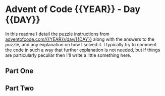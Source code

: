 # Advent of Code {{YEAR}} - Day {{DAY}}

In this readme I detail the puzzle instructions from [adventofcode.com/{{YEAR}}/day/{{DAY}}](https://adventofcode.com/{{YEAR}}/day/{{DAY}}) along with the answers to the puzzle, and any explanation on how I solved it. I typically try to comment the code in such a way that further explanation is not needed, but if things are particularly peculiar then I'll write a little something here.

## Part One

## Part Two

